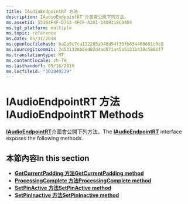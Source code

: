 ```yaml
---
title: IAudioEndpointRT 方法
description: IAudioEndpointRT 介面會公開下列方法。
ms.assetid: 55164F4F-D763-4FCF-A2A1-1409318C04D4
ms.tgt_platform: multiple
ms.topic: reference
ms.date: 05/31/2018
ms.openlocfilehash: ba2a9c7ca122205a946d94f33fb634468601c0c8
ms.sourcegitcommit: 2d531328b6ed82d4ad971a45a5131b430c5866f7
ms.translationtype: MT
ms.contentlocale: zh-TW
ms.lasthandoff: 09/16/2019
ms.locfileid: "103840239"
---
```

# <a name="iaudioendpointrt-methods"></a><span data-ttu-id="74213-103">IAudioEndpointRT 方法</span><span class="sxs-lookup"><span data-stu-id="74213-103">IAudioEndpointRT Methods</span></span>

<span data-ttu-id="74213-104">[**IAudioEndpointRT**](/windows/desktop/api/Audioengineendpoint/nn-audioengineendpoint-iaudioendpointrt)介面會公開下列方法。</span><span class="sxs-lookup"><span data-stu-id="74213-104">The [**IAudioEndpointRT**](/windows/desktop/api/Audioengineendpoint/nn-audioengineendpoint-iaudioendpointrt) interface exposes the following methods.</span></span>

## <a name="in-this-section"></a><span data-ttu-id="74213-105">本節內容</span><span class="sxs-lookup"><span data-stu-id="74213-105">In this section</span></span>

-   [<span data-ttu-id="74213-106">**GetCurrentPadding 方法**</span><span class="sxs-lookup"><span data-stu-id="74213-106">**GetCurrentPadding method**</span></span>](/windows/desktop/api/Audioengineendpoint/nf-audioengineendpoint-iaudioendpointrt-getcurrentpadding)
-   [<span data-ttu-id="74213-107">**ProcessingComplete 方法**</span><span class="sxs-lookup"><span data-stu-id="74213-107">**ProcessingComplete method**</span></span>](/windows/desktop/api/Audioengineendpoint/nf-audioengineendpoint-iaudioendpointrt-processingcomplete)
-   [<span data-ttu-id="74213-108">**SetPinActive 方法**</span><span class="sxs-lookup"><span data-stu-id="74213-108">**SetPinActive method**</span></span>](/windows/desktop/api/Audioengineendpoint/nf-audioengineendpoint-iaudioendpointrt-setpinactive)
-   [<span data-ttu-id="74213-109">**SetPinInactive 方法**</span><span class="sxs-lookup"><span data-stu-id="74213-109">**SetPinInactive method**</span></span>](/windows/desktop/api/Audioengineendpoint/nf-audioengineendpoint-iaudioendpointrt-setpininactive)

 

 




